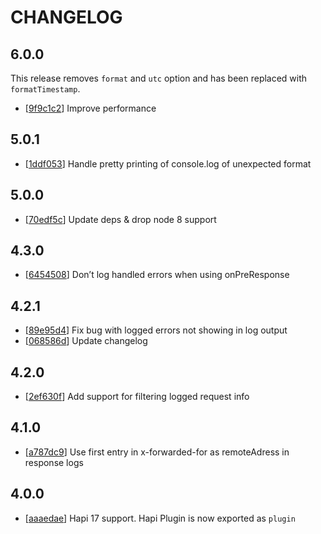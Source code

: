 # CHANGELOG

## 6.0.0

This release removes `format` and `utc` option and has been replaced with `formatTimestamp`.

* [[9f9c1c2](../../commit/9f9c1c2)] Improve performance

## 5.0.1

* [[1ddf053](../../commit/1ddf053)] Handle pretty printing of console.log of unexpected format

## 5.0.0

* [[70edf5c](../../commit/70edf5c)] Update deps & drop node 8 support

## 4.3.0

* [[6454508](../../commit/6454508)] Don’t log handled errors when using onPreResponse

## 4.2.1

* [[89e95d4](../../commit/89e95d4)] Fix bug with logged errors not showing in log output
* [[068586d](../../commit/068586d)] Update changelog

## 4.2.0

 * [[2ef630f](../../commit/2ef630f)] Add support for filtering logged request info

## 4.1.0

* [[a787dc9](../../commit/a787dc9)] Use first entry in x-forwarded-for as remoteAdress in response logs

## 4.0.0

* [[aaaedae](../../commit/aaaedae)] Hapi 17 support. Hapi Plugin is now exported as `plugin`
